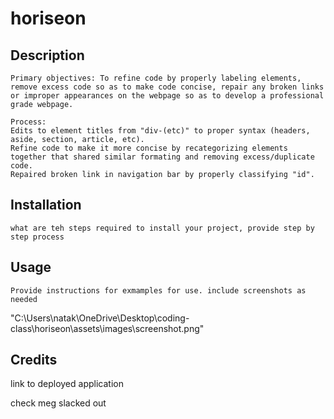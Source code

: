 # horiseon

## Description
    Primary objectives: To refine code by properly labeling elements, remove excess code so as to make code concise, repair any broken links or improper appearances on the webpage so as to develop a professional grade webpage. 

    Process:   
    Edits to element titles from "div-(etc)" to proper syntax (headers, aside, section, article, etc).
    Refine code to make it more concise by recategorizing elements together that shared similar formating and removing excess/duplicate code. 
    Repaired broken link in navigation bar by properly classifying "id".

## Installation

    what are teh steps required to install your project, provide step by step process

## Usage

    Provide instructions for exmamples for use. include screenshots as needed 

"C:\Users\natak\OneDrive\Desktop\coding-class\horiseon\assets\images\screenshot.png"

## Credits


link to deployed application


check meg slacked out 